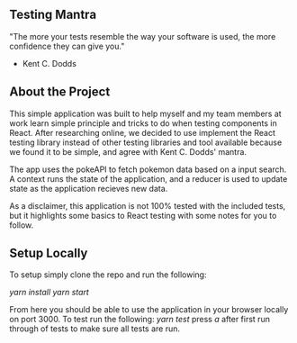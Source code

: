 ## Testing Mantra
"The more your tests resemble the way your software is used, the more confidence they can give you."

- Kent C. Dodds

## About the Project
This simple application was built to help myself and my team members at work learn simple principle
and tricks to do when testing components in React. After researching online, we decided to use implement
the React testing library instead of other testing libraries and tool available because we found it to be
simple, and agree with Kent C. Dodds' mantra.

The app uses the pokeAPI to fetch pokemon data based on a input search. A context runs the state of the application,
and a reducer is used to update state as the application recieves new data.

As a disclaimer, this application is not 100% tested with the included tests, but it highlights some basics
to React testing with some notes for you to follow.

## Setup Locally
To setup simply clone the repo and run the following:

_yarn install_
_yarn start_

From here you should be able to use the application in your browser locally on port 3000.
To test run the following:
_yarn test_
press _a_ after first run through of tests to make sure all tests are run.

